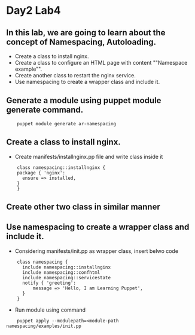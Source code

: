 # Day2 Lab4

## In this lab, we are going to learn about the concept of Namespacing, Autoloading.
- Create a class to install nginx.
- Create a class to configure an HTML page with content ""Namespace example"".
- Create another class to restart the nginx service.
- Use namespacing to create a wrapper class and include it.

## Generate a module using puppet module generate command.
```
	puppet module generate ar-namespacing
```
## Create a class to install nginx.
- Create manifests/installnginx.pp file and write class inside it
```
	class namespacing::installnginx {
	package { 'nginx':
	  ensure => installed,
	}
	}
```
## Create other two class in similar manner 
## Use namespacing to create a wrapper class and include it.
- Considering manifests/init.pp as wrapper class, insert belwo code
```
	class namespacing {
	  include namespacing::installnginx
	  include namespacing::confhtml
	  include namespacing::servicestate
	  notify { 'greeting':
	      message => 'Hello, I am Learning Puppet',
	  } 
	}
```
- Run module using command
```
	puppet apply --modulepath=<module-path namespacing/examples/init.pp
``` 




